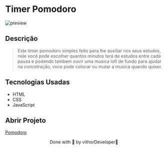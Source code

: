 
# Timer Pomodoro

![preview](https://user-images.githubusercontent.com/116108525/203836970-00239f9b-09f6-410f-8c71-b8a9c4df6b08.png)

## Descrição

 > Este timer pomodoro simples feito para lhe auxiliar nos seus estudos, nele você pode escolher quantos minutos terá de estudos entre cada pausa e podendo tambem ouvir uma musica lofi de fundo para ajudar na concetração, voce pode colocar ou mutar a musica quando quiser.

## Tecnologias Usadas 

* HTML
* CSS
* JavaScript 
## Abrir Projeto

[Pomodoro](https://pomodoro-beige-chi.vercel.app)

<p align="center">Done with 💜 by vithorDeveloper👋</p>
